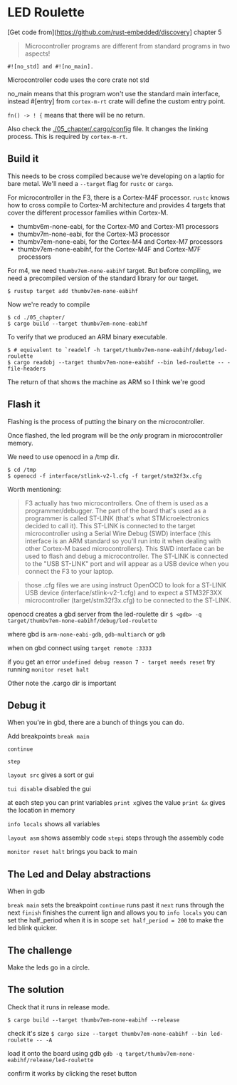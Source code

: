 # LED Roulette

[Get code from](https://github.com/rust-embedded/discovery] chapter 5


> Microcontroller programs are different from standard programs in two aspects! 

```
#![no_std] and #![no_main].
```


Microcontroller code uses the core crate not std

no_main means that this program won't use the standard main interface, instead
#[entry] from `cortex-m-rt` crate will define the custom entry point.

`fn() -> ! {` means that there will be no return.

Also check the [./05_chapter/.cargo/config](.cargo/confid) file.
It changes the linking process.  This is required by `cortex-m-rt`.

## Build it

This needs to be cross compiled because we're developing on a laptio for bare metal.
We'll need a `--target` flag for `rustc` or `cargo`.

For microcontroller in the F3, there is a Cortex-M4F processor.  `rustc` knows how to cross compile
to Cortex-M architecture and provides 4 targets that cover the different processor families within Cortex-M.

- thumbv6m-none-eabi, for the Cortex-M0 and Cortex-M1 processors
- thumbv7m-none-eabi, for the Cortex-M3 processor
- thumbv7em-none-eabi, for the Cortex-M4 and Cortex-M7 processors
- thumbv7em-none-eabihf, for the Cortex-M4F and Cortex-M7F processors

For m4, we need `thumbv7em-none-eabihf` target.  But before compiling, we need a precompiled version 
of the standard library for our target.

`$ rustup target add thumbv7em-none-eabihf`

Now we're ready to compile

```
$ cd ./05_chapter/
$ cargo build --target thumbv7em-none-eabihf
```

To verify that we produced an ARM binary executable.
```
$ # equivalent to `readelf -h target/thumbv7em-none-eabihf/debug/led-roulette
$ cargo readobj --target thumbv7em-none-eabihf --bin led-roulette -- -file-headers
```

The return of that shows the machine as ARM so I think we're good

## Flash it

Flashing is the process of putting the binary on the microcontroller.

Once flashed, the led program will be the _only_ program in microcontroller memory.

We need to use openocd in a /tmp dir.

```
$ cd /tmp
$ openocd -f interface/stlink-v2-l.cfg -f target/stm32f3x.cfg
```

Worth mentioning:

> F3 actually has two microcontrollers. One of them is used as a programmer/debugger. The part of the board that's used as a programmer is called ST-LINK (that's what STMicroelectronics decided to call it). This ST-LINK is connected to the target microcontroller using a Serial Wire Debug (SWD) interface (this interface is an ARM standard so you'll run into it when dealing with other Cortex-M based microcontrollers). This SWD interface can be used to flash and debug a microcontroller. The ST-LINK is connected to the "USB ST-LINK" port and will appear as a USB device when you connect the F3 to your laptop.

> those .cfg files we are using instruct OpenOCD to look for a ST-LINK USB device (interface/stlink-v2-1.cfg) and to expect a STM32F3XX microcontroller (target/stm32f3x.cfg) to be connected to the ST-LINK.

openocd creates a gbd server
from the led-roulette dir
`$ <gdb> -q target/thumbv7em-none-eabihf/debug/led-roulette`

where gbd is `arm-none-eabi-gdb`, `gdb-multiarch` or `gdb`


when on gbd connect using 
`target remote :3333`

if you get an error `undefined debug reason 7 - target needs reset`
try running `monitor reset halt`

Other note the .cargo dir is important

## Debug it

When you're in gbd, there are a bunch of things you can do.

Add breakpoints
`break main`

`continue`

`step`

`layout src` gives a sort or gui

`tui disable` disabled the gui

at each step you can print variables
`print x`gives the value
`print &x` gives the location in memory

`info locals` shows all variables

`layout asm` shows assembly code
`stepi` steps through the assembly code

`monitor reset halt` brings you back to main


## The Led and Delay abstractions


When in gdb

`break main` sets the breakpoint
`continue` runs past it 
`next` runs through the next
`finish` finishes the current lign and allows you to `info locals`
you can set the half_period when it is in scope
`set half_period = 200` to make the led blink quicker.

## The challenge

Make the leds go in a circle.

## The solution

Check that it runs in release mode.

`$ cargo build --target thumbv7em-none-eabihf --release`

check it's size
`$ cargo size --target thumbv7em-none-eabihf --bin led-roulette -- -A`

load it onto the board using gdb
`gdb -q target/thumbv7em-none-eabihf/release/led-roulette`

confirm it works by clicking the reset button
